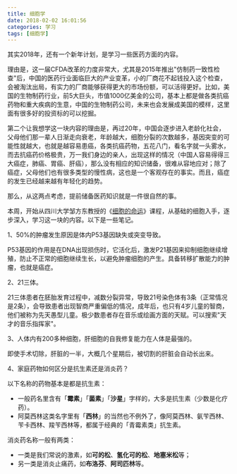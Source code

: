 ```yaml
---
title: 细胞学
date: 2018-02-02 16:01:56
categories: 学习
tags: [细胞学]
---
```


其实2018年，还有一个新年计划，是学习一些医药方面的内容。

理由是，这一届CFDA改革的力度非常大，尤其是2015年推出"仿制药一致性检查"后，中国的医药行业面临巨大的产业变革，小的厂商花不起钱投入这个检查，会被淘汰出局，有实力的厂商能够获得更大的市场份额，可以活得更好。比如，美国的生物制药行业，前5大巨头，市值1000亿美金的公司，基本上都是做各类抗癌药物和重大疾病的生意，中国的生物制药公司，未来也会发展成美国的模样，这里面有很多好的投资标的可以挖掘。

第二个让我想学这一块内容的理由是，再过20年，中国会逐步进入老龄化社会，父母他们那一辈人日渐走向衰老，年龄越大，细胞分裂的次数越多，基因突变的可能性就越大，也就是越容易患癌，各类抗癌药物，五花八门，看名字就一头雾水，而去抗癌药价格极贵，万一我们身边的亲人，出现这样的情况（中国人容易得得三大癌症，肺癌、胃癌、肝癌），那么没有相应的知识储备，很难从容地应对；除了癌症，父母他们也有很多类型的慢性病，这也是一个客观存在的事实。而且，癌症的发生已经越来越有年轻化的趋势。

那么，从这两点考虑，提前储备医药知识就是一件很自然的事。

本周，开始从四川大学邹方东教授的《[细胞的命运](http://open.163.com/special/cuvocw/xibaodemingyun.html)》课程，从基础的细胞入手，逐步深入，学习这一块的内容。以下是一些笔记。

1、50%的肿瘤发生原因是体内P53基因缺失或突变导致。

P53基因的作用是在DNA出现损伤时，它活化后，激发P21基因来抑制细胞继续增殖，防止不正常的细胞继续生长，以避免肿瘤细胞的产生。具备转移扩散能力的肿瘤，也就是癌症。

2、21三体。

21三体患者在胚胎发育过程中，减数分裂异常，导致21号染色体有3条（正常情况是2条），会导致患者出现智商严重偏低的情况，成年后，也只有4岁儿童的智商，他们被称为先天愚型儿童。极少数患者存在音乐或绘画方面的天赋。可以搜索"天才的音乐指挥家"。

3、人体内有200多种细胞，肝细胞的自我修复能力在人体是最强的。

即使手术切除，肝脏的一半，大概几个星期后，被切割的肝脏会自动长出来。

4、家庭药物如何区分是抗生素还是消炎药？

以下名称的药物基本是都是抗生素：

- 一般药名里含有「**霉素**」「**菌素**」「**沙星**」字样的，大多是抗生素（少数是化疗药）。
- 阿莫西林这类名字里有「**西林**」的当然也不例外了，像阿莫西林、氨苄西林、苄卡西林、羧苄西林等，都属于经典的「青霉素类」抗生素。

消炎药名称一般有两类：

- 一类是我们常说的激素，如**可的松**、**氢化可的松**、**地塞米松**等；
- 另一类是消炎止痛药，如**布洛芬**、**阿司匹林**等。